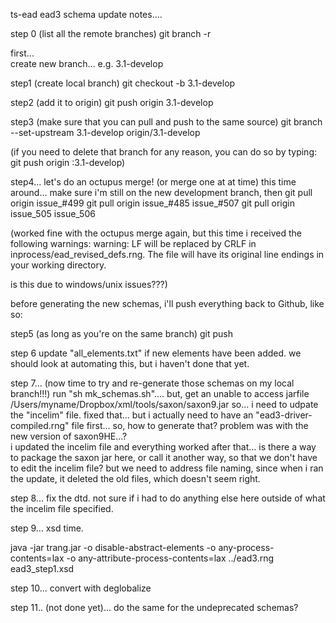 ts-ead ead3 schema update notes....

step 0 (list all the remote branches)
git branch -r 

first...  
create new branch... e.g. 3.1-develop

step1 (create local branch)
git checkout -b 3.1-develop

step2 (add it to origin)
git push origin 3.1-develop 

step3 (make sure that you can pull and push to the same source)
git branch --set-upstream 3.1-develop origin/3.1-develop

(if you need to delete that branch for any reason, you can do so by typing:
git push origin :3.1-develop)

step4...  let's do an octupus merge! (or merge one at at time)
this time around...  make sure i'm still on the new development branch, then
git pull origin issue_#499
git pull origin issue_#485 issue_#507
git pull origin issue_505 issue_506

(worked fine with the octupus merge again, but this time i received the following warnings:
warning: LF will be replaced by CRLF in inprocess/ead_revised_defs.rng.
The file will have its original line endings in your working directory.

is this due to windows/unix issues???)

before generating the new schemas, i'll push everything back to Github, like so:

step5 (as long as you're on the same branch)
git push  

step 6 
update "all_elements.txt" if new elements have been added.  we should look at automating this, but i haven't done that yet.

step 7... (now time to try and re-generate those schemas on my local branch!!!)
run "sh mk_schemas.sh"....  but,
get an unable to access jarfile /Users/myname/Dropbox/xml/tools/saxon/saxon9.jar
so...  i need to udpate the "incelim" file.
fixed that...  but i actually need to have an "ead3-driver-compiled.rng" file first... 
so, how to generate that?
problem was with the new version of saxon9HE...?  
i updated the incelim file and everything worked after that...
is there a way to package the saxon jar here, or call it another way, so that we don't have to edit the incelim file?
but we need to address file naming, since when i ran the update, it deleted the old files, which doesn't seem right.

step 8...  fix the dtd.  not sure if i had to do anything else here outside of what the incelim file specified.

step 9...  xsd time.

java -jar trang.jar -o disable-abstract-elements -o any-process-contents=lax -o any-attribute-process-contents=lax ../ead3.rng ead3_step1.xsd

step 10... convert with deglobalize

step 11.. (not done yet)... do the same for the undeprecated schemas?